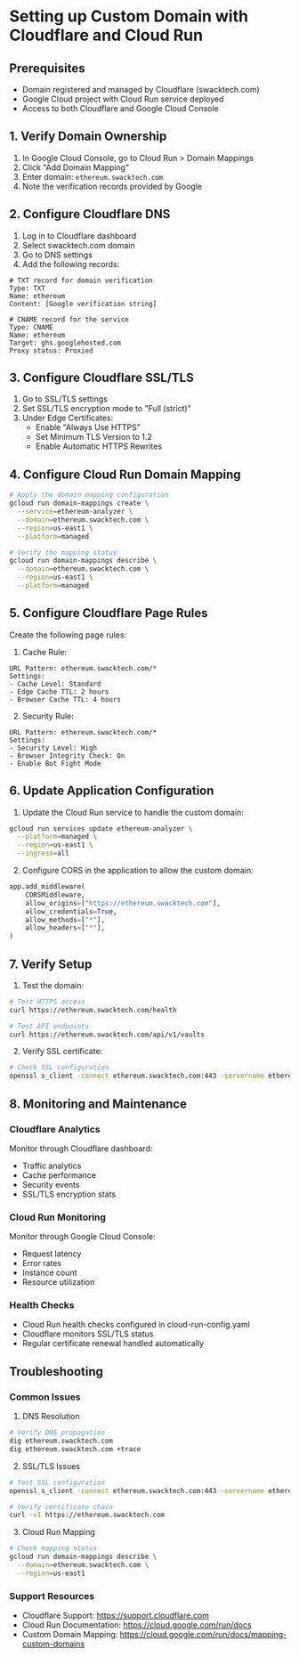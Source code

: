 # Setting up Custom Domain with Cloudflare and Cloud Run

## Prerequisites
- Domain registered and managed by Cloudflare (swacktech.com)
- Google Cloud project with Cloud Run service deployed
- Access to both Cloudflare and Google Cloud Console

## 1. Verify Domain Ownership

1. In Google Cloud Console, go to Cloud Run > Domain Mappings
2. Click "Add Domain Mapping"
3. Enter domain: `ethereum.swacktech.com`
4. Note the verification records provided by Google

## 2. Configure Cloudflare DNS

1. Log in to Cloudflare dashboard
2. Select swacktech.com domain
3. Go to DNS settings
4. Add the following records:

```
# TXT record for domain verification
Type: TXT
Name: ethereum
Content: [Google verification string]

# CNAME record for the service
Type: CNAME
Name: ethereum
Target: ghs.googlehosted.com
Proxy status: Proxied
```

## 3. Configure Cloudflare SSL/TLS

1. Go to SSL/TLS settings
2. Set SSL/TLS encryption mode to "Full (strict)"
3. Under Edge Certificates:
   - Enable "Always Use HTTPS"
   - Set Minimum TLS Version to 1.2
   - Enable Automatic HTTPS Rewrites

## 4. Configure Cloud Run Domain Mapping

```bash
# Apply the domain mapping configuration
gcloud run domain-mappings create \
  --service=ethereum-analyzer \
  --domain=ethereum.swacktech.com \
  --region=us-east1 \
  --platform=managed

# Verify the mapping status
gcloud run domain-mappings describe \
  --domain=ethereum.swacktech.com \
  --region=us-east1 \
  --platform=managed
```

## 5. Configure Cloudflare Page Rules

Create the following page rules:

1. Cache Rule:
```
URL Pattern: ethereum.swacktech.com/*
Settings:
- Cache Level: Standard
- Edge Cache TTL: 2 hours
- Browser Cache TTL: 4 hours
```

2. Security Rule:
```
URL Pattern: ethereum.swacktech.com/*
Settings:
- Security Level: High
- Browser Integrity Check: On
- Enable Bot Fight Mode
```

## 6. Update Application Configuration

1. Update the Cloud Run service to handle the custom domain:
```bash
gcloud run services update ethereum-analyzer \
  --platform=managed \
  --region=us-east1 \
  --ingress=all
```

2. Configure CORS in the application to allow the custom domain:
```python
app.add_middleware(
    CORSMiddleware,
    allow_origins=["https://ethereum.swacktech.com"],
    allow_credentials=True,
    allow_methods=["*"],
    allow_headers=["*"],
)
```

## 7. Verify Setup

1. Test the domain:
```bash
# Test HTTPS access
curl https://ethereum.swacktech.com/health

# Test API endpoints
curl https://ethereum.swacktech.com/api/v1/vaults
```

2. Verify SSL certificate:
```bash
# Check SSL configuration
openssl s_client -connect ethereum.swacktech.com:443 -servername ethereum.swacktech.com
```

## 8. Monitoring and Maintenance

### Cloudflare Analytics
Monitor through Cloudflare dashboard:
- Traffic analytics
- Cache performance
- Security events
- SSL/TLS encryption stats

### Cloud Run Monitoring
Monitor through Google Cloud Console:
- Request latency
- Error rates
- Instance count
- Resource utilization

### Health Checks
- Cloud Run health checks configured in cloud-run-config.yaml
- Cloudflare monitors SSL/TLS status
- Regular certificate renewal handled automatically

## Troubleshooting

### Common Issues

1. DNS Resolution
```bash
# Verify DNS propagation
dig ethereum.swacktech.com
dig ethereum.swacktech.com +trace
```

2. SSL/TLS Issues
```bash
# Test SSL configuration
openssl s_client -connect ethereum.swacktech.com:443 -servername ethereum.swacktech.com

# Verify certificate chain
curl -vI https://ethereum.swacktech.com
```

3. Cloud Run Mapping
```bash
# Check mapping status
gcloud run domain-mappings describe \
  --domain=ethereum.swacktech.com \
  --region=us-east1
```

### Support Resources
- Cloudflare Support: https://support.cloudflare.com
- Cloud Run Documentation: https://cloud.google.com/run/docs
- Custom Domain Mapping: https://cloud.google.com/run/docs/mapping-custom-domains